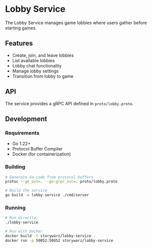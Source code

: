 # Lobby Service

The Lobby Service manages game lobbies where users gather before starting games.

## Features

- Create, join, and leave lobbies
- List available lobbies
- Lobby chat functionality
- Manage lobby settings
- Transition from lobby to game

## API

The service provides a gRPC API defined in `proto/lobby.proto`.

## Development

### Requirements

- Go 1.22+
- Protocol Buffer Compiler
- Docker (for containerization)

### Building

```bash
# Generate Go code from protocol buffers
protoc --go_out=. --go-grpc_out=. proto/lobby.proto

# Build the service
go build -o lobby-service ./cmd/server
```

### Running

```bash
# Run directly
./lobby-service

# Run with Docker
docker build -t storywarz/lobby-service .
docker run -p 50052:50052 storywarz/lobby-service
``` 